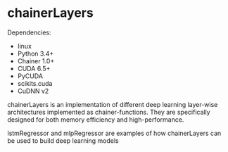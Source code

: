 # chainerLayers

Dependencies:
 - linux
 - Python 3.4+
 - Chainer 1.0+
 - CUDA 6.5+
 - PyCUDA
 - scikits.cuda
 - CuDNN v2

chainerLayers is an implementation of different deep learning layer-wise architectures implemented as chainer-functions.
They are specifically designed for both memory efficiency and high-performance. 

lstmRegressor and mlpRegressor are examples of how chainerLayers can be used to build deep learning models
